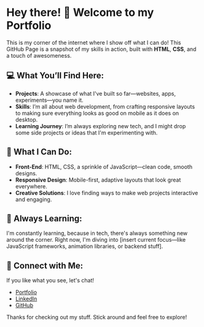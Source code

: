 # Hey there! 👋 Welcome to my Portfolio

This is my corner of the internet where I show off what I can do! This GitHub Page is a snapshot of my skills in action, built with **HTML**, **CSS**, and a touch of awesomeness.

## 💻 What You’ll Find Here:

- **Projects**: A showcase of what I've built so far—websites, apps, experiments—you name it.
- **Skills**: I’m all about web development, from crafting responsive layouts to making sure everything looks as good on mobile as it does on desktop.
- **Learning Journey**: I’m always exploring new tech, and I might drop some side projects or ideas that I'm experimenting with.

## 🚀 What I Can Do:

- **Front-End**: HTML, CSS, a sprinkle of JavaScript—clean code, smooth designs.
- **Responsive Design**: Mobile-first, adaptive layouts that look great everywhere.
- **Creative Solutions**: I love finding ways to make web projects interactive and engaging.

## 🌱 Always Learning:

I'm constantly learning, because in tech, there's always something new around the corner. Right now, I'm diving into [insert current focus—like JavaScript frameworks, animation libraries, or backend stuff].

## 🔗 Connect with Me:

If you like what you see, let's chat!

- [Portfolio](https://your-website.com)
- [LinkedIn](https://www.linkedin.com/in/your-profile)
- [GitHub](https://github.com/your-username)

Thanks for checking out my stuff. Stick around and feel free to explore!
